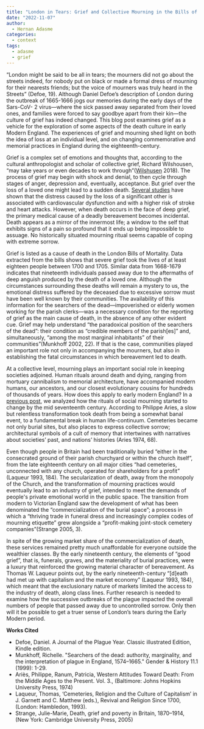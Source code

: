 ```yaml
---
title: "London in Tears: Grief and Collective Mourning in the Bills of Mortality"
date: "2022-11-07"
author: 
  - Hernan Adasme
categories: 
  - context
tags: 
  - adasme
  - grief
---
```


“London might be said to be all in tears; the mourners did not go about the streets indeed, for nobody put on black or made a formal dress of mourning for their nearests friends; but the voice of mourners was truly heard in the Streets” (Defoe, 19). Although Daniel Defoe’s description of London during the outbreak of 1665-1666 jogs our memories during the early days of the Sars-CoV- 2 virus—where the sick passed away separated from their loved ones, and families were forced to say goodbye apart from their kin—the culture of grief has indeed changed. This blog post examines grief as a vehicle for the exploration of some aspects of the death culture in early Modern England. The experiences of grief and mourning shed light on both the idea of loss at an individual level, and on changing commemorative and memorial practices in England during the eighteenth-century.

Grief is a complex set of emotions and thoughts that, according to the cultural anthropologist and scholar of collective grief, Richard Wilshousen, “may take years or even decades to work through”([Wilshusen](https://www.sapiens.org/culture-es/public-grief-parkland/) 2018). The process of grief may begin with shock and denial, to then cycle through stages of anger, depression and, eventually, acceptance. But grief over the loss of a loved one might lead to a sudden death. [Several studies](http://www.nejm.org/doi/full/10.1056/NEJMoa043046) have shown that the distress caused by the loss of a significant other is associated with cardiovascular dysfunction and with a higher risk of stroke and heart attacks. However, when death occurs in the face of deep grief, the primary medical cause of a deadly bereavement becomes incidental. Death appears as a mirror of the innermost life; a window to the self that exhibits signs of a pain so profound that it ends up being impossible to assuage. No historically situated mourning ritual seems capable of coping with extreme sorrow.

Grief is listed as a cause of death in the London Bills of Mortality. Data extracted from the bills shows that severe grief took the lives of at least eighteen people between 1700 and 1705. Similar data from 1668-1679 indicates that nineteenth individuals passed away due to the aftermaths of deep anguish produced by the death of a loved one. Although the circumstances surrounding these deaths will remain a mystery to us, the emotional distress suffered by the deceased due to excessive sorrow must have been well known by their communities. The availability of this information for the searchers of the dead—impoverished or elderly women working for the parish clerks—was a necessary condition for the reporting of grief as the main cause of death, in the absence of any other evident cue. Grief may help understand “the paradoxical position of the searchers of the dead”: their condition as “credible members of the parish\[es\]” and, simultaneously, “among the most marginal inhabitants” of their communities”(Munkhoff 2002, 22). If that is the case, communities played an important role not only in accompanying the mourners, but also in establishing the fatal circumstances in which bereavement led to death.

At a collective level, mourning plays an important social role in keeping societies adjoined. Human rituals around death and dying, ranging from mortuary cannibalism to memorial architecture, have accompanied modern humans, our ancestors, and our closest evolutionary cousins for hundreds of thousands of years. How does this apply to early modern England? In a [previous post](https://deathbynumbers.org/2022/07/05/parish-clerks-memento-mori/), we analyzed how the rituals of social mourning started to change by the mid seventeenth century. According to Philippe Aries, a slow but relentless transformation took death from being a somewhat banal event, to a fundamental break in human life-continuum. Cemeteries became not only burial sites, but also places to express collective sorrow; architectural symbols of a cult of memory that intertwines with narratives about societies’ past, and nations’ histories (Aries 1974, 68).

Even though people in Britain had been traditionally buried “either in the consecrated ground of their parish churchyard or within the church itself”, from the late eighteenth century on all major cities “had cemeteries, unconnected with any church, operated for shareholders for a profit” (Laqueur 1993, 184). The secularization of death, away from the monopoly of the Church, and the transformation of mourning practices would eventually lead to an industry of grief, intended to meet the demands of people's private emotional world in the public space. The transition from modern to Victorian England saw the development of what has been denominated the “commercialization of the burial space”; a process in which a “thriving trade in funeral dress and increasingly complex codes of mourning etiquette” grew alongside a “profit-making joint-stock cemetery companies”(Strange 2005, 3).

In spite of the growing market share of the commercialization of death, these services remained pretty much unaffordable for everyone outside the wealthier classes. By the early nineteenth century, the elements of “good grief”, that is, funerals, graves, and the materiality of burial practices, were a luxury that reinforced the growing material character of bereavement. As Thomas W. Laqueur points out, by the early nineteenth-century “\[d\]eath had met up with capitalism and the market economy” (Laqueur 1993, 184), which meant that the exclusionary nature of markets limited the access to the industry of death, along class lines. Further research is needed to examine how the successive outbreaks of the plague impacted the overall numbers of people that passed away due to uncontrolled sorrow. Only then will it be possible to get a truer sense of London’s tears during the Early Modern period.

**Works Cited**

- Defoe, Daniel. A Journal of the Plague Year. Classic illustrated Edition, Kindle edition.
- Munkhoff, Richelle. "Searchers of the dead: authority, marginality, and the interpretation of plague in England, 1574–1665." Gender & History 11.1 (1999): 1-29.
- Ariès, Philippe, Ranum, Patricia, Western Attitudes Toward Death: From the Middle Ages to the Present. Vol. 3., (Baltimore: Johns Hopkins University Press, 1974)
- Laqueur, Thomas, ‘Cemeteries, Religion and the Culture of Capitalism’ in J. Garnett and C. Matthew (eds.), Revival and Religion Since 1700, (London: Hambledon, 1993).
- Strange, Julie-Marie, Death, grief and poverty in Britain, 1870–1914, (New York: Cambridge University Press, 2005)
